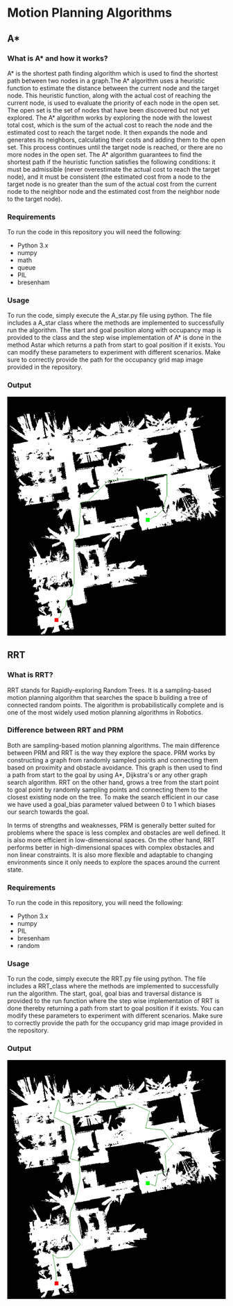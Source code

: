 # Motion Planning Algorithms
## A*

### What is A* and how it works?
A* is the shortest path finding algorithm which is used to find the shortest path between two nodes in a graph.The A* algorithm uses a heuristic function to estimate the distance between the current node and the target node. This heuristic function, along with the actual cost of reaching the current node, is used to evaluate the priority of each node in the open set. The open set is the set of nodes that have been discovered but not yet explored. The A* algorithm works by exploring the node with the lowest total cost, which is the sum of the actual cost to reach the node and the estimated cost to reach the target node. It then expands the node and generates its neighbors, calculating their costs and adding them to the open set. This process continues until the target node is reached, or there are no more nodes in the open set. The A* algorithm guarantees to find the shortest path if the heuristic function satisfies the following conditions: it must be admissible (never overestimate the actual cost to reach the target node), and it must be consistent (the estimated cost from a node to the target node is no greater than the sum of the actual cost from the current node to the neighbor node and the estimated cost from the neighbor node to the target node).

### Requirements
To run the code in this repository you will need the following:
* Python 3.x
* numpy
* math
* queue
* PIL
* bresenham

### Usage
To run the code, simply execute the A_star.py file using python. The file includes a A_star class where the methods are implemented to successfully run the algorithm. The start and goal position along with occupancy map is provided to the class and the step wise implementation of A* is done in the method Astar which returns a path from start to goal position if it exists. You can modify these parameters to experiment with different scenarios. Make sure to correctly provide the path for the occupancy grid map image provided in the repository.

### Output
![A* path](Astarpath.png)

## RRT

### What is RRT?
RRT stands for Rapidly-exploring Random Trees. It is a sampling-based motion planning algorithm that searches the space b building a tree of connected random points. The algorithm is probabilistically complete and is one of the most widely used motion planning algorithms in Robotics.

### Difference between RRT and PRM
Both are sampling-based motion planning algorithms. The main difference between PRM and RRT is the way they explore the space. PRM works by constructing a graph 
from randomly sampled points and connecting them based on proximity and obstacle avoidance. This graph is then used to find a path from start to the goal by using A*, Dijkstra's or any other graph search algorithm. RRT on the other hand, grows a tree from the start point to goal point by randomly sampling points and connecting them to the closest existing node on the tree. To make the search efficient in our case we have used a goal_bias parameter valued between 0 to 1 which biases our search towards the goal.

In terms of strengths and weaknesses, PRM is generally better suited for problems where the space is less complex and obstacles are well defined. It is also more efficient in low-dimensional spaces. On the other hand, RRT performs better in high-dimensional spaces with complex obstacles and non linear constraints. It is also more flexible and adaptable to changing environments since it only needs to explore the spaces around the current state. 

### Requirements
To run the code in this repository, you will need the following:
* Python 3.x
* numpy
* PIL
* bresenham
* random

### Usage
To run the code, simply execute the RRT.py file using python. The file includes a RRT_class where the methods are implemented to successfully run the algorithm. The start, goal, goal bias and traversal distance is provided to the run function where the step wise implementation of RRT is done thereby returning a path from start to goal position if it exists. You can modify these parameters to experiment with different scenarios. Make sure to correctly provide the path for the occupancy grid map image provided in the repository.

### Output
![Path from start(635,140) to goal(350,400)](RRT_path.png)


